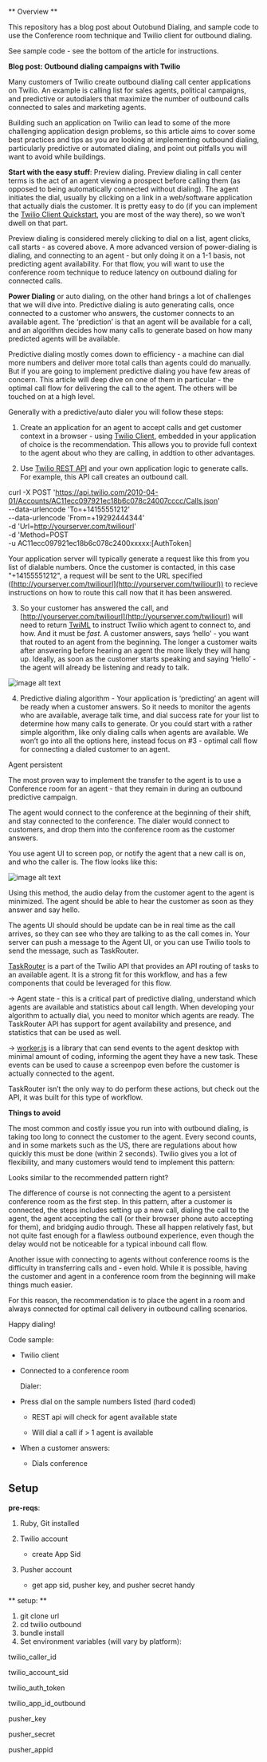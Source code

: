** Overview **

This repository has a blog post about Outobund Dialing, and sample code to use the Conference room technique and Twilio client for outbound dialing.

See sample code - see the bottom of the article for instructions.


**Blog post:  Outbound dialing campaigns with Twilio**

Many customers of Twilio create outbound dialing call center applications on Twilio.  An example is calling list for sales agents, political campaigns, and predictive or autodialers that maximize the number of outbound calls connected to sales and marketing agents.

Building such an application on Twilio can lead to some of the more challenging application design problems, so this article aims to cover some best practices and tips as you are looking at implementing outbound dialing, particularly predictive or automated dialing, and point out pitfalls you will want to avoid while buildings.

**Start with the easy stuff**:  Preview dialing.  Preview dialing in call center terms is the act of an agent viewing a prospect before calling them (as opposed to being automatically connected without dialing).   The agent initiates the dial, usually by clicking on a link in a web/software application that actually dials the customer.    It is pretty easy to do (if you can implement the [Twilio Client Quickstart](https://www.twilio.com/docs/quickstart/ruby/client), you are most of the way there), so we won’t dwell on that part.   

Preview dialing is considered merely clicking to dial on a list, agent clicks, call starts - as covered above.   A more advanced version of power-dialing is dialing, and connecting to an agent - but only doing it on a 1-1 basis, not predicting agent availability.  For that flow, you will want to use the conference room technique to reduce latency on outbound dialing for connected calls. 

**Power Dialing** or auto dialing, on the other hand brings a lot of challenges that we will dive into. Predictive dialing is auto generating calls, once connected to a customer who answers, the customer connects to an available agent.  The ‘prediction’ is that an agent will be available for a call, and an algorithm decides how many calls to generate based on how many predicted agents will be available. 

Predictive dialing mostly comes down to efficiency - a machine can dial more numbers and deliver more total calls than agents could do manually.  But if you are going to implement predictive dialing you have few areas of concern.  This article will deep dive on one of them in particular - the optimal call flow for delivering the call to the agent.  The others will be touched on at a high level.

Generally with a predictive/auto dialer you will follow these steps:

1.  Create an application for an agent to accept calls and get customer context in a browser - using [Twilio Client](https://www.twilio.com/webrtc), embedded in your application of choice is the recommendation. This allows you to provide full context to the agent about who they are calling, in addtion to other advantages.

2. Use [Twilio REST API](https://www.twilio.com/docs/api/rest) and your own application logic to generate calls.  For example, this API call creates an outbound call.  

curl -X POST 'https://api.twilio.com/2010-04-01/Accounts/AC11ecc097921ec18b6c078c24007cccc/Calls.json' \
--data-urlencode 'To=+14155551212'  \
--data-urlencode 'From=+19292444344'  \
-d 'Url=http://yourserver.com/twiliourl'  \
-d 'Method=POST  \
-u AC11ecc097921ec18b6c078c2400xxxxx:[AuthToken]

Your application server will typically generate a request like this from you list of dialable numbers.   Once the customer is contacted, in this case "+14155551212", a request will be sent to the URL specified ([http://yourserver.com/twiliourl](http://yourserver.com/twiliourl)) to recieve instructions on how to route this call now that it has been answered.

	

3. So your customer has answered the call, and [http://yourserver.com/twiliourl](http://yourserver.com/twiliourl) will need to return [TwiML](https://www.twilio.com/docs/api/twiml) to instruct Twilio which agent to connect to, and how.  And it must be *fast*.  A customer answers, says ‘hello’ - you want that routed to an agent from the beginning. The longer a customer waits after answering before hearing an agent the more likely they will hang up.  Ideally, as soon as the customer starts speaking and saying ‘Hello’ - the agent will already be listening and ready to talk.

![image alt text](image_0.png)

4.  Predictive dialing algorithm - Your application is ‘predicting’ an agent will be ready when a customer answers.  So it needs to monitor the agents who are available, average talk time, and dial success rate for your list to determine how many calls to generate.  Or you could start with a rather simple algorithm, like only dialing calls when agents are available.  We won’t go into all the options here, instead focus on #3 - optimal call flow for connecting a dialed customer to an agent.

Agent persistent **<Conference>**

The most proven way to implement the transfer to the agent is to use a Conference room for an agent - that they remain in during an outbound predictive campaign.  

The agent would connect to the conference at the beginning of their shift, and stay connected to the conference.  The dialer would connect to customers, and drop them into the conference room as the customer answers. 

You use agent UI to screen pop, or notify the agent that a new call is on, and who the caller is.  The flow looks like this:

<Agent dials conference room> 

<Dialer dials customer>

<Customer answers>

<Twilio connects answered call to Agent>

<Twilio sends UI notification to the agent that a call is waiting>

![image alt text](image_1.png)

Using this method, the audio delay from the customer agent to the agent is minimized.   The agent should  be able to hear the customer as soon as they answer and say hello.  

The agents  UI should should be update can be in real time as the call arrives, so they can see who they are talking to as the call comes in.  Your server can push a message to the Agent UI, or you can use Twilio tools to send the message, such as TaskRouter.

[TaskRouter](https://www.twilio.com/taskrouter) is a part of the Twilio API that provides an API routing of tasks to an available agent.  It is a strong fit for this workflow, and has a few components that could be leveraged for this flow.

-> Agent state - this is a critical part of predictive dialing, understand which agents are available and statistics about call length.  When developing your algorithm to actually dial, you need to monitor which agents are ready.  The TaskRouter API has support for agent availability and presence, and statistics that can be used as well.

 

-> [worker.js](https://www.twilio.com/docs/taskrouter/worker-js)  is a library that can send events to the agent desktop with minimal amount of coding, informing the agent they have a new task. These events can be used to cause a screenpop even before the customer is actually connected to the agent. 

TaskRouter isn’t the only way to do perform these actions, but check out the API, it was built for this type of workflow. 

	

**Things to avoid**

The most common and costly issue you run into with outbound dialing, is taking too long to connect the customer to the agent.  Every second counts, and in some markets such as the US, there are regulations about how quickly this must be done (within 2 seconds).  Twilio gives you a lot of flexibility, and many customers would tend to implement this pattern:

<Dialer dials customer>

<Customer answers>

<Twilio connects answered call to Agent>

Looks similar to the recommended pattern right?  

The difference of course is not connecting the agent to a persistent conference room as the first step.   In this pattern, after a customer is connected, the steps includes setting up a new call, dialing the call to the agent, the agent accepting the call (or their browser phone auto accepting for them), and bridging audio through.   These all happen relatively fast, but not quite fast enough for a flawless outbound experience, even though the delay would not be noticeable for a typical inbound call flow.  

Another issue with connecting to agents without conference rooms is the difficulty in transferring calls and - even hold.  While it is possible, having the customer and agent in a conference room from the beginning will make things much easier. 

For this reason, the recommendation is to place the agent in a <Conference> room and always connected for optimal call delivery in outbound calling scenarios.

Happy dialing!

Code sample:

* Twilio client

* Connected to a conference room

     Dialer:

* Press dial on the sample numbers listed (hard coded)

    * REST api will check for agent available state

    * Will dial a call if > 1 agent is available

* When a customer answers:

    * Dials conference



## Setup

**pre-reqs**:

1. Ruby, Git installed

2. Twilio account
	- create App Sid
	
3. Pusher account
	- get app sid, pusher key, and pusher secret handy 
		
** setup: **

1. git clone url
2. cd twilio outbound
3. bundle install
4. Set environment variables (will vary by platform):

twilio_caller_id

twilio_account_sid

twilio_auth_token

twilio_app_id_outbound

pusher_key

pusher_secret

pusher_appid 






   

